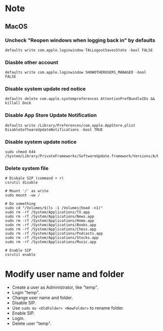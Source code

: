 # Note

## MacOS
### Uncheck "Reopen windows when logging back in" by defaults
```
defaults write com.apple.loginwindow TALLogoutSavesState -bool FALSE
```

### Diasble other account
```
defaults write com.apple.loginwindow SHOWOTHERUSERS_MANAGED -bool FALSE
```

### Disable system update red notice
```
defaults delete com.apple.systempreferences AttentionPrefBundleIDs && killall Dock
```

### Disable App Store Update Notification
```
defaults write /Library/Preferences/com.apple.AppStore.plist DisableSoftwareUpdateNotifications -bool TRUE
```

### Disable system update notice
```
sudo chmod 644 /System/Library/PrivateFrameworks/SoftwareUpdate.framework/Versions/A/Resources/SoftwareUpdateNotificationManager.app/Contents/MacOS/SoftwareUpdateNotificationManager
```

### Delete system file
```
# Disbale SIP (command + r)
csrutil disable

# Mount '/' as write
sudo mount -uw /

# Do something
sudo cd "/Volumes/$(ls -1 /Volumes|head -n1)"
sudo rm -rf /System/Applications/TV.app
sudo rm -rf /System/Applications/News.app
sudo rm -rf /System/Applications/Home.app
sudo rm -rf /System/Applications/Books.app
sudo rm -rf /System/Applications/Chess.app
sudo rm -rf /System/Applications/Podcasts.app
sudo rm -rf /System/Applications/Stocks.app
sudo rm -rf /System/Applications/Music.app

# Enable SIP
csrutil enable
```

# Modify user name and folder
- Create a user as Administrator, like "temp".
- Login "temp".
- Change user name and folder.
- Disable SIP.
- Use `sudo mv <OldFolder> <NewFolder>` to rename folder.
- Enable SIP.
- Login.
- Delete user "temp".

